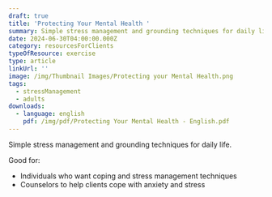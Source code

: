 ```yaml
---
draft: true
title: 'Protecting Your Mental Health '
summary: Simple stress management and grounding techniques for daily life.
date: 2024-06-30T04:00:00.000Z
category: resourcesForClients
typeOfResource: exercise
type: article
linkUrl: ''
image: /img/Thumbnail Images/Protecting your Mental Health.png
tags:
  - stressManagement
  - adults
downloads:
  - language: english
    pdf: /img/pdf/Protecting Your Mental Health - English.pdf
---
```


Simple stress management and grounding techniques for daily life.

Good for:

* Individuals who want coping and stress management techniques 
* Counselors to help clients cope with anxiety and stress
